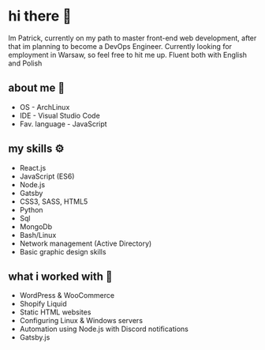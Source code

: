 # hi there 👋
Im Patrick, currently on my path to master front-end web development, after that im planning to become a DevOps Engineer. Currently looking for employment in Warsaw, so feel free to hit me up. Fluent both with English and Polish

## about me 👤
* OS - ArchLinux
* IDE - Visual Studio Code
* Fav. language - JavaScript

## my skills ⚙️
* React.js
* JavaScript (ES6)
* Node.js
* Gatsby
* CSS3, SASS, HTML5
* Python
* Sql
* MongoDb
* Bash/Linux
* Network management (Active Directory)
* Basic graphic design skills

## what i worked with 🤝
* WordPress & WooCommerce
* Shopify Liquid
* Static HTML websites
* Configuring Linux & Windows servers
* Automation using Node.js with Discord notifications
* Gatsby.js
